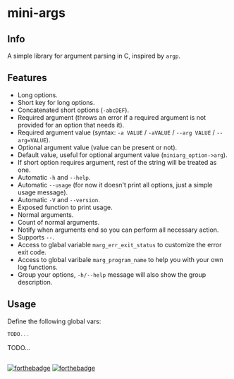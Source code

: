 # mini-args

## Info

A simple library for argument parsing in C, inspired by `argp`.

## Features

- Long options.
- Short key for long options.
- Concatenated short options (`-abcDEF`).
- Required argument (throws an error if a required argument is not provided for an option that needs it).
- Required argument value (syntax: `-a VALUE` / `-aVALUE` / `--arg VALUE` / `--arg=VALUE`).
- Optional argument value (value can be present or not).
- Default value, useful for optional argument value (`miniarg_option->arg`).
- If short option requires argument, rest of the string will be treated as one.
- Automatic `-h` and `--help`.
- Automatic `--usage` (for now it doesn't print all options, just a simple usage message).
- Automatic `-V` and `--version`.
- Exposed function to print usage.
- Normal arguments.
- Count of normal arguments.
- Notify when arguments end so you can perform all necessary action.
- Supports `--`.
- Access to glabal variable `marg_err_exit_status` to customize the error exit code.
- Access to global varibale `marg_program_name` to help you with your own log functions.
- Group your options, `-h/--help` message will also show the group description.

## Usage

Define the following global vars:
```c
TODO...
```

TODO...

##
[![forthebadge](https://forthebadge.com/images/badges/made-with-c.svg)](https://forthebadge.com)
[![forthebadge](https://forthebadge.com/images/badges/for-you.svg)](https://forthebadge.com)
